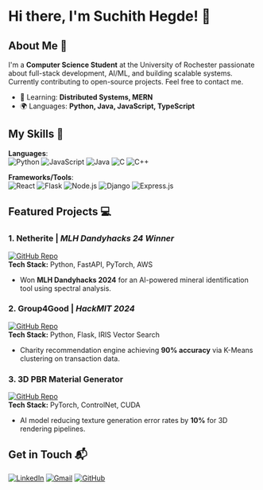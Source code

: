 # Hi there, I'm Suchith Hegde! 👋  

## About Me 🚀  
I'm a **Computer Science Student** at the University of Rochester passionate about full-stack development, AI/ML, and building scalable systems. Currently contributing to open-source projects. Feel free to contact me.

- 🌱 Learning: **Distributed Systems, MERN**  
- 🌍 Languages: **Python, Java, JavaScript, TypeScript**  

## My Skills 🧠  
**Languages**:  
![Python](https://img.shields.io/badge/-Python-3776AB?style=flat-square&logo=python&logoColor=white)
![JavaScript](https://img.shields.io/badge/-JavaScript-F7DF1E?style=flat-square&logo=javascript&logoColor=black)
![Java](https://img.shields.io/badge/-Java-007396?style=flat-square&logo=java&logoColor=white)
![C](https://img.shields.io/badge/-C-A8B9CC?style=flat-square&logo=c&logoColor=black)
![C++](https://img.shields.io/badge/-C++-00599C?style=flat-square&logo=c%2B%2B&logoColor=white)

**Frameworks/Tools**:  
![React](https://img.shields.io/badge/-React-61DAFB?style=flat-square&logo=react&logoColor=black)
![Flask](https://img.shields.io/badge/-Flask-000000?style=flat-square&logo=flask&logoColor=white)
![Node.js](https://img.shields.io/badge/-Node.js-339933?style=flat-square&logo=node.js&logoColor=white)
![Django](https://img.shields.io/badge/-Django-092E20?style=flat-square&logo=django&logoColor=white)
![Express.js](https://img.shields.io/badge/-Express.js-000000?style=flat-square&logo=express&logoColor=white)

## Featured Projects 💻  

### 1. **Netherite** | *MLH Dandyhacks 24 Winner*  
[![GitHub Repo](https://img.shields.io/badge/Repo-Netherite-4B0082?style=flat)](https://github.com/sidnarsipur/Netherite)  
**Tech Stack:** Python, FastAPI, PyTorch, AWS  
- Won **MLH Dandyhacks 2024** for an AI-powered mineral identification tool using spectral analysis.  

### 2. **Group4Good** | *HackMIT 2024*  
[![GitHub Repo](https://img.shields.io/badge/Repo-Group4Good-4B0082?style=flat)](https://github.com/suchithh/Group4Good-HackMIT-2024)  
**Tech Stack:** Python, Flask, IRIS Vector Search  
- Charity recommendation engine achieving **90% accuracy** via K-Means clustering on transaction data.  

### 3. **3D PBR Material Generator**  
[![GitHub Repo](https://img.shields.io/badge/Repo-PBR_Generator-4B0082?style=flat)](https://github.com/suchithh/3D-PBR-Material-Generation)  
**Tech Stack:** PyTorch, ControlNet, CUDA  
- AI model reducing texture generation error rates by **10%** for 3D rendering pipelines.  

## Get in Touch 📬  
[![LinkedIn](https://img.shields.io/badge/LinkedIn-Suchith_Hegde-0077B5?style=flat-square&logo=linkedin)](https://linkedin.com/in/suchith-hegde)
[![Gmail](https://img.shields.io/badge/Gmail-shegde@u.rochester.edu-D14836?style=flat-square&logo=gmail)](mailto:shegde@u.rochester.edu)
[![GitHub](https://img.shields.io/badge/GitHub-suchithh-181717?style=flat-square&logo=github)](https://github.com/suchithh)
